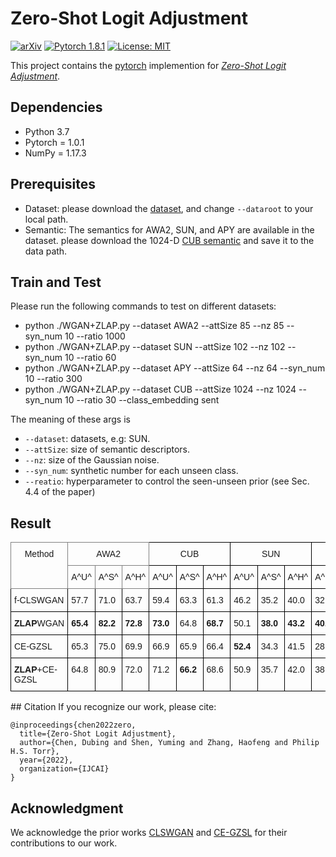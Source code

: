 # Zero-Shot Logit Adjustment
[![arXiv](https://img.shields.io/badge/stat.ML-arXiv%3A2204.11822-B31B1B.svg)](https://arxiv.org/abs/2204.11822)
[![Pytorch 1.8.1](https://img.shields.io/badge/pytorch-1.0.1-blue.svg)](https://pytorch.org/)
[![License: MIT](https://img.shields.io/badge/License-MIT-yellow.svg)](https://github.com/cdb342/IJCAI-2022-ZLA)

This project contains the [pytorch](http://pytorch.org/) implemention for [*Zero-Shot Logit Adjustment*](https://arxiv.org/abs/2204.11822).

## Dependencies
- Python 3.7
- Pytorch = 1.0.1
- NumPy = 1.17.3
## Prerequisites
- Dataset: please download the [dataset](https://www.mpi-inf.mpg.de/departments/computer-vision-and-machine-learning/research/zero-shot-learning/zero-shot-learning-the-good-the-bad-and-the-ugly), and change `--dataroot` to your local path.
- Semantic: The semantics for AWA2, SUN, and APY are available in the dataset. please download the 1024-D [CUB semantic](https://github.com/Hanzy1996/CE-GZSL) and save it to the data path.

## Train and Test
Please run the following commands to test on different datasets:

- python ./WGAN+ZLAP.py --dataset AWA2 --attSize 85 --nz 85 --syn_num 10 --ratio 1000  
- python ./WGAN+ZLAP.py --dataset SUN --attSize 102 --nz 102 --syn_num 10 --ratio 60  
- python ./WGAN+ZLAP.py --dataset APY --attSize 64 --nz 64 --syn_num 10 --ratio 300  
- python ./WGAN+ZLAP.py --dataset CUB --attSize 1024 --nz 1024 --syn_num 10 --ratio 30 --class_embedding sent

The meaning of these args is

- `--dataset`: datasets, e.g: SUN.  
- `--attSize`: size of semantic descriptors.  
- `--nz`: size of the Gaussian noise.  
- `--syn_num`: synthetic number for each unseen class.  
- `--reatio`: hyperparameter to control the seen-unseen prior (see Sec. 4.4 of the paper)

## Result
<style type="text/css">
.tg  {border-collapse:collapse;border-spacing:0;}
.tg td{border-color:black;border-style:solid;border-width:1px;font-family:Arial, sans-serif;font-size:14px;
  overflow:hidden;padding:10px 5px;word-break:normal;}
.tg th{border-color:black;border-style:solid;border-width:1px;font-family:Arial, sans-serif;font-size:14px;
  font-weight:normal;overflow:hidden;padding:10px 5px;word-break:normal;}
.tg .tg-1wig{font-weight:bold;text-align:left;vertical-align:top}
.tg .tg-baqh{text-align:center;vertical-align:top}
.tg .tg-c3ow{border-color:inherit;text-align:center;vertical-align:top}
.tg .tg-0lax{text-align:left;vertical-align:top}
</style>
<table class="tg">
<thead>
  <tr>
    <th class="tg-c3ow" rowspan="2">Method</th>
    <th class="tg-c3ow" colspan="3">AWA2</th>
    <th class="tg-baqh" colspan="3">CUB</th>
    <th class="tg-baqh" colspan="3">SUN</th>
    <th class="tg-baqh" colspan="3">APY</th>
  </tr>
  <tr>
    <th class="tg-c3ow">A^U^</th>
    <th class="tg-c3ow">A^S^</th>
    <th class="tg-c3ow">A^H^</th>
    <th class="tg-baqh">A^U^</th>
    <th class="tg-baqh">A^S^</th>
    <th class="tg-baqh">A^H^</th>
    <th class="tg-baqh">A^U^</th>
    <th class="tg-baqh">A^S^</th>
    <th class="tg-baqh">A^H^</th>
    <th class="tg-baqh">A^U^</th>
    <th class="tg-baqh">A^S^</th>
    <th class="tg-baqh">A^H^</th>
  </tr>
</thead>
<tbody>
  <tr>
    <td class="tg-0lax">f-CLSWGAN</td>
    <td class="tg-0lax">57.7</td>
    <td class="tg-0lax">71.0</td>
    <td class="tg-0lax">63.7</td>
    <td class="tg-0lax">59.4</td>
    <td class="tg-0lax">63.3</td>
    <td class="tg-0lax">61.3</td>
    <td class="tg-0lax">46.2</td>
    <td class="tg-0lax">35.2</td>
    <td class="tg-0lax">40.0</td>
    <td class="tg-0lax">32.5</td>
    <td class="tg-0lax">57.2</td>
    <td class="tg-0lax">41.5</td>
  </tr>
  <tr>
    <td class="tg-0lax"><span style="font-weight:bold">ZLAP</span>WGAN</td>
    <td class="tg-1wig">65.4</td>
    <td class="tg-1wig">82.2</td>
    <td class="tg-1wig">72.8</td>
    <td class="tg-1wig">73.0</td>
    <td class="tg-0lax">64.8</td>
    <td class="tg-1wig">68.7</td>
    <td class="tg-0lax">50.1</td>
    <td class="tg-1wig">38.0</td>
    <td class="tg-1wig">43.2</td>
    <td class="tg-1wig">40.2</td>
    <td class="tg-0lax">53.8</td>
    <td class="tg-0lax">46.0</td>
  </tr>
  <tr>
    <td class="tg-0lax">CE-GZSL</td>
    <td class="tg-0lax">65.3</td>
    <td class="tg-0lax">75.0</td>
    <td class="tg-0lax">69.9</td>
    <td class="tg-0lax">66.9</td>
    <td class="tg-0lax">65.9</td>
    <td class="tg-0lax">66.4</td>
    <td class="tg-1wig">52.4</td>
    <td class="tg-0lax">34.3</td>
    <td class="tg-0lax">41.5</td>
    <td class="tg-0lax">28.3</td>
    <td class="tg-1wig">65.8</td>
    <td class="tg-0lax">39.6</td>
  </tr>
  <tr>
    <td class="tg-0lax"><span style="font-weight:bold">ZLAP</span>+CE-GZSL</td>
    <td class="tg-0lax">64.8</td>
    <td class="tg-0lax">80.9</td>
    <td class="tg-0lax">72.0</td>
    <td class="tg-0lax">71.2</td>
    <td class="tg-1wig">66.2</td>
    <td class="tg-0lax">68.6</td>
    <td class="tg-0lax">50.9</td>
    <td class="tg-0lax">35.7</td>
    <td class="tg-0lax">42.0</td>
    <td class="tg-0lax">38.3</td>
    <td class="tg-0lax">60.9</td>
    <td class="tg-1wig">47.0</td>
  </tr>
</tbody>
</table>
## Citation
If you recognize our work, please cite:  

    @inproceedings{chen2022zero,  
      title={Zero-Shot Logit Adjustment},  
      author={Chen, Dubing and Shen, Yuming and Zhang, Haofeng and Philip H.S. Torr},  
      year={2022},  
      organization={IJCAI}  
    }
    
## Acknowledgment
We acknowledge the prior works [CLSWGAN](https://www.mpi-inf.mpg.de/departments/computer-vision-and-machine-learning/research/zero-shot-learning/feature-generating-networks-for-zero-shot-learning) and [CE-GZSL](https://github.com/Hanzy1996/CE-GZSL) for their contributions to our work.

